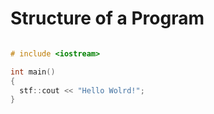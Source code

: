 # Structure of a Program 

``` C++

# include <iostream>

int main()
{
  stf::cout << "Hello Wolrd!";
}


```